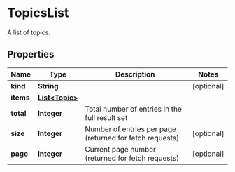 

# TopicsList

A list of topics.

## Properties

Name | Type | Description | Notes
------------ | ------------- | ------------- | -------------
**kind** | **String** |  |  [optional]
**items** | [**List&lt;Topic&gt;**](Topic.md) |  | 
**total** | **Integer** | Total number of entries in the full result set | 
**size** | **Integer** | Number of entries per page (returned for fetch requests) |  [optional]
**page** | **Integer** | Current page number (returned for fetch requests) |  [optional]



